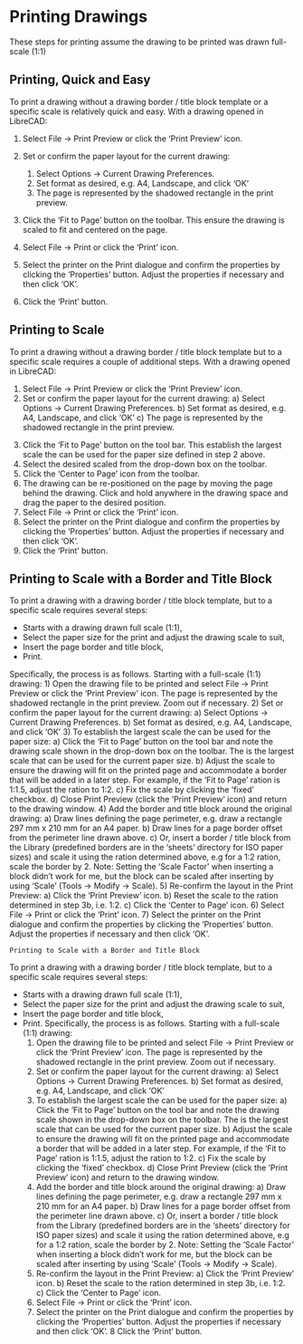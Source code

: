 Printing Drawings
=================

These steps for printing assume the drawing to be printed was drawn full-scale (1:1)

## Printing, Quick and Easy

To print a drawing without a drawing border / title block template or a specific scale is relatively quick and easy.  With a drawing opened in LibreCAD:
1. Select File -> Print Preview or click the ‘Print Preview’ icon.
1. Set or confirm  the paper layout for the current drawing:
    1. Select Options -> Current Drawing Preferences.
    1. Set format as desired, e.g. A4, Landscape, and click ‘OK’
    1. The page is represented by the shadowed rectangle in the print preview.

1. Click the ‘Fit to Page’ button on the toolbar.  This ensure the drawing is scaled to fit and centered on the page.
1. Select File -> Print or click the ‘Print’ icon.
1. Select the printer on the Print dialogue and confirm the properties by clicking the ‘Properties’ button.  Adjust the properties if necessary and then click ‘OK’.
1. Click the ‘Print’ button.

## Printing to Scale

To print a drawing without a drawing border / title block template but to a specific scale requires a couple of additional steps.  With a drawing opened in LibreCAD:
1. Select File -> Print Preview or click the ‘Print Preview’ icon.
2. Set or confirm the paper layout for the current drawing:
    a) Select Options -> Current Drawing Preferences.
    b) Set format as desired, e.g. A4, Landscape, and click ‘OK’
    c) The page is represented by the shadowed rectangle in the print preview.
3) Click the ‘Fit to Page’ button on the tool bar.  This establish the largest scale the can be used for the paper size defined in step 2 above.
4) Select the desired scaled from the drop-down box on the toolbar.
5) Click the ‘Center to Page’ icon from the toolbar.  
6) The drawing can be re-positioned on the page by moving the page behind the drawing.  Click and hold anywhere in the drawing space and drag the paper to the desired position.
7) Select File -> Print or click the ‘Print’ icon.
8) Select the printer on the Print dialogue and confirm the properties by clicking the ‘Properties’ button.  Adjust the properties if necessary and then click ‘OK’.
9) Click the ‘Print’ button.

## Printing to Scale with a Border and Title Block

To print a drawing with a drawing border / title block template, but to a specific scale requires several steps:
* Starts with a drawing drawn full scale (1:1),
* Select the paper size for the print and adjust the drawing scale to suit,
* Insert the page border and title block,
* Print.

Specifically, the process is as follows.  Starting with a full-scale (1:1) drawing:
    1) Open the drawing file to be printed and select File -> Print Preview or click the ‘Print Preview’ icon.  The page is represented by the shadowed rectangle in the print preview.  Zoom out if necessary.
    2) Set or confirm the paper layout for the current drawing:
        a) Select Options -> Current Drawing Preferences.
        b) Set format as desired, e.g. A4, Landscape, and click ‘OK’
    3) To establish the largest scale the can be used for the paper size:
        a) Click the ‘Fit to Page’ button on the tool bar and note the drawing scale shown in the drop-down box on the toolbar.  The is the largest scale that can be used for the current paper size.
        b) Adjust the scale to ensure the drawing will fit on the printed page and accommodate a border that will be added in a later step. For example, if the ‘Fit to Page’ ration is 1:1.5, adjust the ration to 1:2.
        c) Fix the scale by clicking the ‘fixed’ checkbox.
        d) Close Print Preview (click the ‘Print Preview’ icon) and return to the drawing window.
    4) Add the border and title block around the original drawing:
        a) Draw lines defining the page perimeter, e.g. draw a rectangle 297 mm x 210 mm for an A4 paper.
        b) Draw lines for a page border offset from the perimeter line drawn above.
        c) Or, insert a border / title block from the Library (predefined borders are in the ‘sheets’ directory for ISO paper sizes) and scale it using the ration determined above, e.g for a 1:2 ration, scale the border  by 2.  Note: Setting the ‘Scale Factor’ when inserting a block didn’t work for me, but the block can be scaled after inserting by using ‘Scale’ (Tools -> Modify -> Scale).
    5) Re-confirm the layout in the Print Preview:
        a) Click the ‘Print Preview’ icon.
        b) Reset the scale to the ration determined in step 3b, i.e. 1:2.
        c) Click the ‘Center to Page’ icon.
    6) Select File -> Print or click the ‘Print’ icon.
    7) Select the printer on the Print dialogue and confirm the properties by clicking the ‘Properties’ button.  Adjust the properties if necessary and then click ‘OK’.
    
    Printing to Scale with a Border and Title Block
To print a drawing with a drawing border / title block template, but to a specific scale requires several steps:
* Starts with a drawing drawn full scale (1:1),
* Select the paper size for the print and adjust the drawing scale to suit,
* Insert the page border and title block,
* Print.
Specifically, the process is as follows.  Starting with a full-scale (1:1) drawing:
    1) Open the drawing file to be printed and select File -> Print Preview or click the ‘Print Preview’ icon.  The page is represented by the shadowed rectangle in the print preview.  Zoom out if necessary.
    2) Set or confirm the paper layout for the current drawing:
        a) Select Options -> Current Drawing Preferences.
        b) Set format as desired, e.g. A4, Landscape, and click ‘OK’
    3) To establish the largest scale the can be used for the paper size:
        a) Click the ‘Fit to Page’ button on the tool bar and note the drawing scale shown in the drop-down box on the toolbar.  The is the largest scale that can be used for the current paper size.
        b) Adjust the scale to ensure the drawing will fit on the printed page and accommodate a border that will be added in a later step. For example, if the ‘Fit to Page’ ration is 1:1.5, adjust the ration to 1:2.
        c) Fix the scale by clicking the ‘fixed’ checkbox.
        d) Close Print Preview (click the ‘Print Preview’ icon) and return to the drawing window.
    4) Add the border and title block around the original drawing:
        a) Draw lines defining the page perimeter, e.g. draw a rectangle 297 mm x 210 mm for an A4 paper.
        b) Draw lines for a page border offset from the perimeter line drawn above.
        c) Or, insert a border / title block from the Library (predefined borders are in the ‘sheets’ directory for ISO paper sizes) and scale it using the ration determined above, e.g for a 1:2 ration, scale the border  by 2.  Note: Setting the ‘Scale Factor’ when inserting a block didn’t work for me, but the block can be scaled after inserting by using ‘Scale’ (Tools -> Modify -> Scale).
    5) Re-confirm the layout in the Print Preview:
        a) Click the ‘Print Preview’ icon.
        b) Reset the scale to the ration determined in step 3b, i.e. 1:2.
        c) Click the ‘Center to Page’ icon.
    6) Select File -> Print or click the ‘Print’ icon.
    7) Select the printer on the Print dialogue and confirm the properties by clicking the ‘Properties’ button.  Adjust the properties if necessary and then click ‘OK’.
8 Click the ‘Print’ button.
